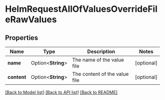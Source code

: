 # HelmRequestAllOfValuesOverrideFileRawValues

## Properties

Name | Type | Description | Notes
------------ | ------------- | ------------- | -------------
**name** | Option<**String**> | The name of the value file | [optional]
**content** | Option<**String**> | The content of the value file | [optional]

[[Back to Model list]](../README.md#documentation-for-models) [[Back to API list]](../README.md#documentation-for-api-endpoints) [[Back to README]](../README.md)


